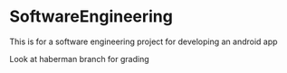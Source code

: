 SoftwareEngineering
===================

This is for a software engineering project for developing an android app

Look at haberman branch for grading 
